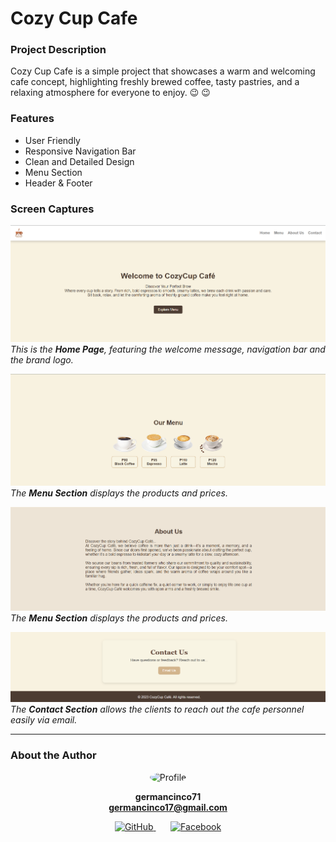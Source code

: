 # Cozy Cup Cafe 
### Project Description
Cozy Cup Cafe is a simple project that showcases a warm and welcoming cafe concept, highlighting freshly brewed coffee, tasty pastries, and a relaxing atmosphere for everyone to enjoy. :wink: :wink: 
### Features
* User Friendly
* Responsive Navigation Bar
* Clean and Detailed Design
* Menu Section
* Header & Footer

### Screen Captures
![home](img/home.png)
*This is the **Home Page**, featuring the welcome message, navigation bar and the brand logo.*

![menu](img/menu.png)
*The **Menu Section** displays the products and prices.*

![about](img/about.png)
*The **Menu Section** displays the products and prices.*

![contact](img/contact.png)
*The **Contact Section** allows the clients to reach out the cafe personnel easily via email.*

_____

### About the Author
<div align="center">
<img src="https://avatars.githubusercontent.com/germancinco71" width="150" alt="Profile" style="border-radius:50%"/>

**germancinco71**  
**germancinco17@gmail.com**  

<a href="https://github.com/germancinco71">
    <img src="https://raw.githubusercontent.com/gauravghongde/social-icons/master/PNG/Color/Github.png" alt="GitHub" width="40">
  </a> &nbsp &nbsp &nbsp 
<a href="https://web.facebook.com/german.cinco.508174/">
    <img src="https://raw.githubusercontent.com/gauravghongde/social-icons/master/PNG/Color/Facebook.png" alt="Facebook" width="40">
  </a>
</div>